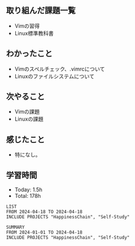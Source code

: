 ## 取り組んだ課題一覧
- Vimの習得
- Linux標準教科書
## わかったこと
- Vimのスペルチェック、.vimrcについて
- Linuxのファイルシステムについて
## 次やること
- Vimの課題
- Linuxの課題
## 感じたこと
- 特になし。
## 学習時間
- Today: 1.5h
- Total: 178h

```toggl
LIST
FROM 2024-04-18 TO 2024-04-18
INCLUDE PROJECTS "HappinessChain", "Self-Study"
```
```toggl
SUMMARY
FROM 2024-01-01 TO 2024-04-18
INCLUDE PROJECTS "HappinessChain", "Self-Study"
```
